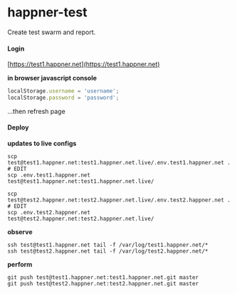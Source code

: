 # happner-test

Create test swarm and report.

#### Login

[https://test1.happner.net](https://test1.happner.net)

__in browser javascript console__

```javascript
localStorage.username = 'username';
localStorage.password = 'password';
```

...then refresh page


#### Deploy

__updates to live configs__
```
scp test@test1.happner.net:test1.happner.net.live/.env.test1.happner.net .
# EDIT
scp .env.test1.happner.net test@test1.happner.net:test1.happner.net.live/
```
```
scp test@test2.happner.net:test2.happner.net.live/.env.test2.happner.net .
# EDIT
scp .env.test2.happner.net test@test2.happner.net:test2.happner.net.live/
```



__observe__
```
ssh test@test1.happner.net tail -f /var/log/test1.happner.net/*
ssh test@test2.happner.net tail -f /var/log/test2.happner.net/*
```
__perform__
```
git push test@test1.happner.net:test1.happner.net.git master
git push test@test2.happner.net:test2.happner.net.git master
```
